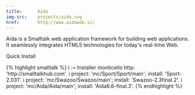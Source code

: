 ```yaml
---
title:      Aida
img-src:    projects/aida.svg
href:       http://www.aidaweb.si/
---
```

Aida is a Smalltalk web application framework for building web applications. It seamlessly integrates HTML5 technologies for today's real-time Web.


<a tabindex="0" class="btn btn-xs btn-primary" role="button" data-toggle="popover" title="Aida Quick Install" data-target="#aida-qi"><i class="fa fa-code"></i> Quick Install</a>

<div id="aida-qi" class="hide">
{% highlight smalltalk %}
i := Installer monticello http: 'http://smalltalkhub.com'. 
i    project: 'mc/Sport/Sport/main'; 
     install: 'Sport-2.031'.
i    project: 'mc/Swazoo/Swazoo/main'; 
     install: 'Swazoo-2.3final.2'.
i    project: 'mc/Aida/Aida/main';
     install: 'Aida6.6-final.3'.
{% endhighlight %}
</div>